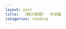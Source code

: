 ```yaml
---
layout: post
title:  《精力管理》  开读篇
categories: reading
---
```



<!--stackedit_data:
eyJoaXN0b3J5IjpbLTExMjcyODE2NjldfQ==
-->